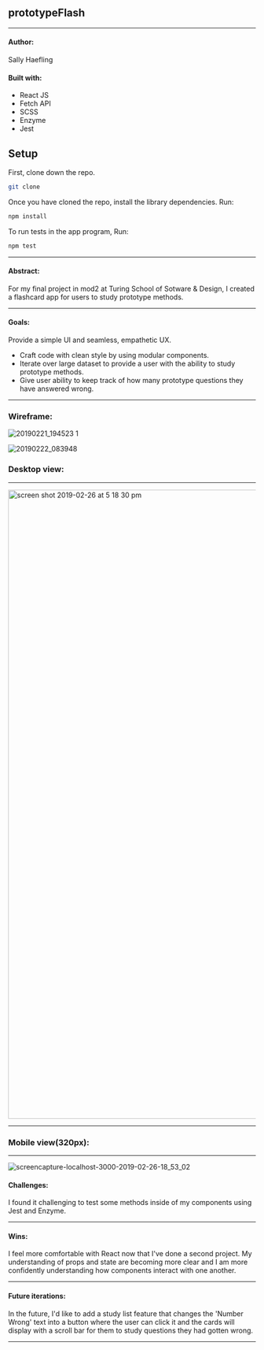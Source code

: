## prototypeFlash
---


#### Author:

Sally Haefling


#### Built with:
* React JS
* Fetch API
* SCSS 
* Enzyme
* Jest

## Setup

First, clone down the repo.

```bash
git clone 
```

Once you have cloned the repo, install the library dependencies. Run:

```bash
npm install
```
To run tests in the app program, Run:
```bash
npm test
```

---

#### Abstract:
For my final project in mod2 at Turing School of Sotware & Design, I created a flashcard app for users to study prototype methods. 

---


#### Goals:
Provide a simple UI and seamless, empathetic UX.

* Craft code with clean style by using modular components.
* Iterate over large dataset to provide a user with the ability to study prototype methods.
* Give user ability to keep track of how many prototype questions they have answered wrong. 

---


### Wireframe:

![20190221_194523 1](https://user-images.githubusercontent.com/40863560/53456120-50120700-39ea-11e9-95b2-94273d9761a3.jpg)


![20190222_083948](https://user-images.githubusercontent.com/40863560/53456131-5a340580-39ea-11e9-973b-3a27b45d3ef9.jpg)


### Desktop view:
---

<img width="1277" alt="screen shot 2019-02-26 at 5 18 30 pm" src="https://user-images.githubusercontent.com/40863560/53456184-9a938380-39ea-11e9-8494-6917634f3041.png">


---

### Mobile view(320px):
---

![screencapture-localhost-3000-2019-02-26-18_53_02](https://user-images.githubusercontent.com/40863560/53460632-0251ca80-39fb-11e9-9c3a-2326c95c3b04.png)


#### Challenges:
 
 I found it challenging to test some methods inside of my components using Jest and Enzyme. 

---


#### Wins:

I feel more comfortable with React now that I've done a second project. My understanding of props and state are becoming more clear and I am more confidently understanding how components interact with one another. 

---


#### Future iterations:

In the future, I'd like to add a study list feature that changes the 'Number Wrong' text into a button where the user can click it and the cards will display with a scroll bar for them to study questions they had gotten wrong.   

---




